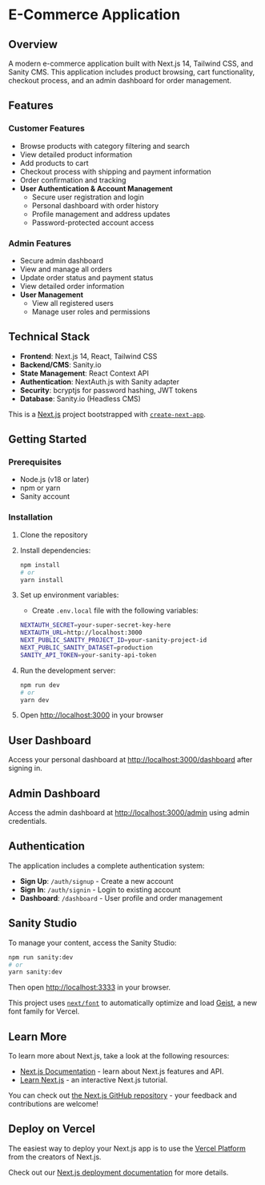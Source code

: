 # E-Commerce Application

## Overview
A modern e-commerce application built with Next.js 14, Tailwind CSS, and Sanity CMS. This application includes product browsing, cart functionality, checkout process, and an admin dashboard for order management.

## Features

### Customer Features
- Browse products with category filtering and search
- View detailed product information
- Add products to cart
- Checkout process with shipping and payment information
- Order confirmation and tracking
- **User Authentication & Account Management**
  - Secure user registration and login
  - Personal dashboard with order history
  - Profile management and address updates
  - Password-protected account access

### Admin Features
- Secure admin dashboard
- View and manage all orders
- Update order status and payment status
- View detailed order information
- **User Management**
  - View all registered users
  - Manage user roles and permissions

## Technical Stack

- **Frontend**: Next.js 14, React, Tailwind CSS
- **Backend/CMS**: Sanity.io
- **State Management**: React Context API
- **Authentication**: NextAuth.js with Sanity adapter
- **Security**: bcryptjs for password hashing, JWT tokens
- **Database**: Sanity.io (Headless CMS)

This is a [Next.js](https://nextjs.org) project bootstrapped with [`create-next-app`](https://nextjs.org/docs/app/api-reference/cli/create-next-app).

## Getting Started

### Prerequisites
- Node.js (v18 or later)
- npm or yarn
- Sanity account

### Installation

1. Clone the repository
2. Install dependencies:
   ```bash
   npm install
   # or
   yarn install
   ```
3. Set up environment variables:
   - Create `.env.local` file with the following variables:
   ```bash
   NEXTAUTH_SECRET=your-super-secret-key-here
   NEXTAUTH_URL=http://localhost:3000
   NEXT_PUBLIC_SANITY_PROJECT_ID=your-sanity-project-id
   NEXT_PUBLIC_SANITY_DATASET=production
   SANITY_API_TOKEN=your-sanity-api-token
   ```

4. Run the development server:
   ```bash
   npm run dev
   # or
   yarn dev
   ```

5. Open [http://localhost:3000](http://localhost:3000) in your browser

## User Dashboard

Access your personal dashboard at [http://localhost:3000/dashboard](http://localhost:3000/dashboard) after signing in.

## Admin Dashboard

Access the admin dashboard at [http://localhost:3000/admin](http://localhost:3000/admin) using admin credentials.

## Authentication

The application includes a complete authentication system:
- **Sign Up**: `/auth/signup` - Create a new account
- **Sign In**: `/auth/signin` - Login to existing account
- **Dashboard**: `/dashboard` - User profile and order management

## Sanity Studio

To manage your content, access the Sanity Studio:

```bash
npm run sanity:dev
# or
yarn sanity:dev
```

Then open [http://localhost:3333](http://localhost:3333) in your browser.

This project uses [`next/font`](https://nextjs.org/docs/app/building-your-application/optimizing/fonts) to automatically optimize and load [Geist](https://vercel.com/font), a new font family for Vercel.

## Learn More

To learn more about Next.js, take a look at the following resources:

- [Next.js Documentation](https://nextjs.org/docs) - learn about Next.js features and API.
- [Learn Next.js](https://nextjs.org/learn) - an interactive Next.js tutorial.

You can check out [the Next.js GitHub repository](https://github.com/vercel/next.js) - your feedback and contributions are welcome!

## Deploy on Vercel

The easiest way to deploy your Next.js app is to use the [Vercel Platform](https://vercel.com/new?utm_medium=default-template&filter=next.js&utm_source=create-next-app&utm_campaign=create-next-app-readme) from the creators of Next.js.

Check out our [Next.js deployment documentation](https://nextjs.org/docs/app/building-your-application/deploying) for more details.
